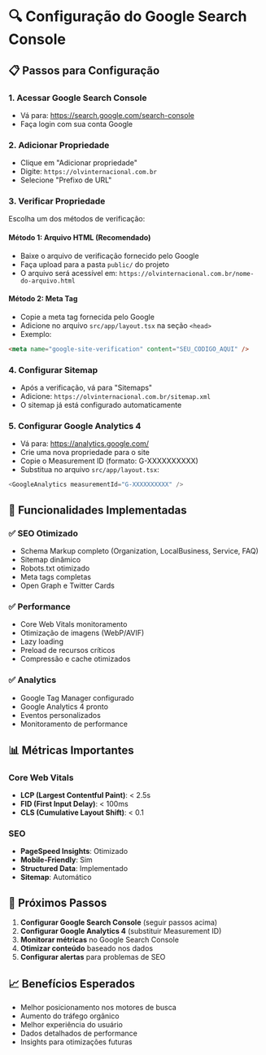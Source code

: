 # 🔍 Configuração do Google Search Console

## 📋 Passos para Configuração

### 1. Acessar Google Search Console
- Vá para: https://search.google.com/search-console
- Faça login com sua conta Google

### 2. Adicionar Propriedade
- Clique em "Adicionar propriedade"
- Digite: `https://olvinternacional.com.br`
- Selecione "Prefixo de URL"

### 3. Verificar Propriedade
Escolha um dos métodos de verificação:

#### Método 1: Arquivo HTML (Recomendado)
- Baixe o arquivo de verificação fornecido pelo Google
- Faça upload para a pasta `public/` do projeto
- O arquivo será acessível em: `https://olvinternacional.com.br/nome-do-arquivo.html`

#### Método 2: Meta Tag
- Copie a meta tag fornecida pelo Google
- Adicione no arquivo `src/app/layout.tsx` na seção `<head>`
- Exemplo:
```html
<meta name="google-site-verification" content="SEU_CODIGO_AQUI" />
```

### 4. Configurar Sitemap
- Após a verificação, vá para "Sitemaps"
- Adicione: `https://olvinternacional.com.br/sitemap.xml`
- O sitemap já está configurado automaticamente

### 5. Configurar Google Analytics 4
- Vá para: https://analytics.google.com/
- Crie uma nova propriedade para o site
- Copie o Measurement ID (formato: G-XXXXXXXXXX)
- Substitua no arquivo `src/app/layout.tsx`:
```typescript
<GoogleAnalytics measurementId="G-XXXXXXXXXX" />
```

## 🎯 Funcionalidades Implementadas

### ✅ SEO Otimizado
- Schema Markup completo (Organization, LocalBusiness, Service, FAQ)
- Sitemap dinâmico
- Robots.txt otimizado
- Meta tags completas
- Open Graph e Twitter Cards

### ✅ Performance
- Core Web Vitals monitoramento
- Otimização de imagens (WebP/AVIF)
- Lazy loading
- Preload de recursos críticos
- Compressão e cache otimizados

### ✅ Analytics
- Google Tag Manager configurado
- Google Analytics 4 pronto
- Eventos personalizados
- Monitoramento de performance

## 📊 Métricas Importantes

### Core Web Vitals
- **LCP (Largest Contentful Paint)**: < 2.5s
- **FID (First Input Delay)**: < 100ms
- **CLS (Cumulative Layout Shift)**: < 0.1

### SEO
- **PageSpeed Insights**: Otimizado
- **Mobile-Friendly**: Sim
- **Structured Data**: Implementado
- **Sitemap**: Automático

## 🔧 Próximos Passos

1. **Configurar Google Search Console** (seguir passos acima)
2. **Configurar Google Analytics 4** (substituir Measurement ID)
3. **Monitorar métricas** no Google Search Console
4. **Otimizar conteúdo** baseado nos dados
5. **Configurar alertas** para problemas de SEO

## 📈 Benefícios Esperados

- Melhor posicionamento nos motores de busca
- Aumento do tráfego orgânico
- Melhor experiência do usuário
- Dados detalhados de performance
- Insights para otimizações futuras 